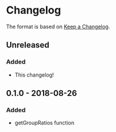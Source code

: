 # Changelog
The format is based on [Keep a Changelog](https://keepachangelog.com/en/1.0.0/).

## Unreleased
### Added
- This changelog!

## 0.1.0 - 2018-08-26
### Added
- getGroupRatios function
